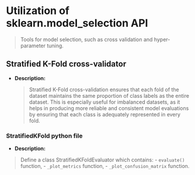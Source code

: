 # Utilization of sklearn.model_selection API
> Tools for model selection, such as cross validation and hyper-parameter tuning.

## Stratified K-Fold cross-validator
- **Description:**
    > Stratified K-Fold cross-validation ensures that each fold of the dataset maintains the same proportion of class labels as the entire dataset. This is especially useful for imbalanced datasets, as it helps in producing more reliable and consistent model evaluations by ensuring that each class is adequately represented in every fold. 

### StratifiedKFold python file
- **Description:**
> Define a class StratifiedKFoldEvaluator which contains:
    - `evaluate()` function,
    - `_plot_metrics` function,
    - `_plot_confusion_matrix` function. 
